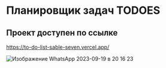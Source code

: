 <h1>Планировщик задач TODOES</h1>

<h2>Проект доступен по ссылке</h1>

https://to-do-list-sable-seven.vercel.app/

![Изображение WhatsApp 2023-09-19 в 20 16 23](https://github.com/Lisa3689/ToDo-List/assets/112322977/cb07ac35-8230-4c9c-8769-836b0363f02e)


